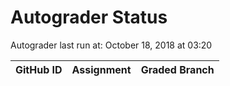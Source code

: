 # Autograder Status
Autograder last run at: October 18, 2018 at 03:20

| GitHub ID | Assignment | Graded Branch |
|-----------|------------|---------------|
